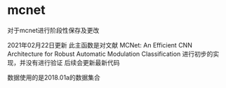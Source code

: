 # mcnet
对于mcnet进行阶段性保存及更改

2021年02月22日更新
此主函数是对文献
MCNet: An Efficient CNN Architecture for Robust Automatic Modulation Classification
进行初步的实现，并没有进行验证
后续会更新最新代码

数据使用的是2018.01a的数据集合

